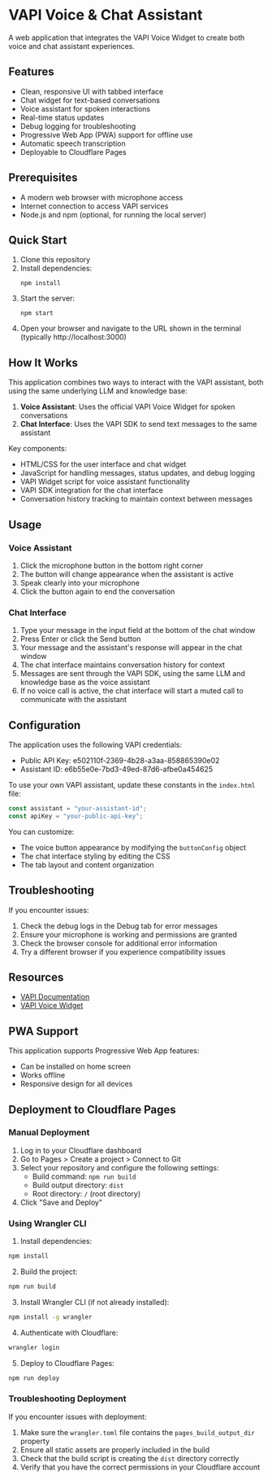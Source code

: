 # VAPI Voice & Chat Assistant

A web application that integrates the VAPI Voice Widget to create both voice and chat assistant experiences.

## Features

- Clean, responsive UI with tabbed interface
- Chat widget for text-based conversations
- Voice assistant for spoken interactions
- Real-time status updates
- Debug logging for troubleshooting
- Progressive Web App (PWA) support for offline use
- Automatic speech transcription
- Deployable to Cloudflare Pages

## Prerequisites

- A modern web browser with microphone access
- Internet connection to access VAPI services
- Node.js and npm (optional, for running the local server)

## Quick Start

1. Clone this repository
2. Install dependencies:
   ```
   npm install
   ```
3. Start the server:
   ```
   npm start
   ```
4. Open your browser and navigate to the URL shown in the terminal (typically http://localhost:3000)

## How It Works

This application combines two ways to interact with the VAPI assistant, both using the same underlying LLM and knowledge base:

1. **Voice Assistant**: Uses the official VAPI Voice Widget for spoken conversations
2. **Chat Interface**: Uses the VAPI SDK to send text messages to the same assistant

Key components:
- HTML/CSS for the user interface and chat widget
- JavaScript for handling messages, status updates, and debug logging
- VAPI Widget script for voice assistant functionality
- VAPI SDK integration for the chat interface
- Conversation history tracking to maintain context between messages

## Usage

### Voice Assistant
1. Click the microphone button in the bottom right corner
2. The button will change appearance when the assistant is active
3. Speak clearly into your microphone
4. Click the button again to end the conversation

### Chat Interface
1. Type your message in the input field at the bottom of the chat window
2. Press Enter or click the Send button
3. Your message and the assistant's response will appear in the chat window
4. The chat interface maintains conversation history for context
5. Messages are sent through the VAPI SDK, using the same LLM and knowledge base as the voice assistant
6. If no voice call is active, the chat interface will start a muted call to communicate with the assistant

## Configuration

The application uses the following VAPI credentials:
- Public API Key: e502110f-2369-4b28-a3aa-858865390e02
- Assistant ID: e6b55e0e-7bd3-49ed-87d6-afbe0a454625

To use your own VAPI assistant, update these constants in the `index.html` file:

```javascript
const assistant = "your-assistant-id";
const apiKey = "your-public-api-key";
```

You can customize:
- The voice button appearance by modifying the `buttonConfig` object
- The chat interface styling by editing the CSS
- The tab layout and content organization

## Troubleshooting

If you encounter issues:
1. Check the debug logs in the Debug tab for error messages
2. Ensure your microphone is working and permissions are granted
3. Check the browser console for additional error information
4. Try a different browser if you experience compatibility issues

## Resources

- [VAPI Documentation](https://docs.vapi.ai/)
- [VAPI Voice Widget](https://docs.vapi.ai/examples/voice-widget)

## PWA Support

This application supports Progressive Web App features:
- Can be installed on home screen
- Works offline
- Responsive design for all devices

## Deployment to Cloudflare Pages

### Manual Deployment

1. Log in to your Cloudflare dashboard
2. Go to Pages > Create a project > Connect to Git
3. Select your repository and configure the following settings:
   - Build command: `npm run build`
   - Build output directory: `dist`
   - Root directory: `/` (root directory)
4. Click "Save and Deploy"

### Using Wrangler CLI

1. Install dependencies:
```bash
npm install
```

2. Build the project:
```bash
npm run build
```

3. Install Wrangler CLI (if not already installed):
```bash
npm install -g wrangler
```

4. Authenticate with Cloudflare:
```bash
wrangler login
```

5. Deploy to Cloudflare Pages:
```bash
npm run deploy
```

### Troubleshooting Deployment

If you encounter issues with deployment:

1. Make sure the `wrangler.toml` file contains the `pages_build_output_dir` property
2. Ensure all static assets are properly included in the build
3. Check that the build script is creating the `dist` directory correctly
4. Verify that you have the correct permissions in your Cloudflare account
